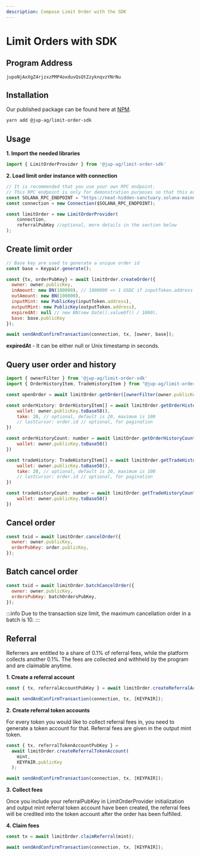 ```yaml
---
description: Compose Limit Order with the SDK
---
```

# Limit Orders with SDK

## Program Address

`jupoNjAxXgZ4rjzxzPMP4oxduvQsQtZzyknqvzYNrNu`

## Installation

Our published package can be found here at [NPM](https://www.npmjs.com/package/@jup-ag/limit-order-sdk).

```bash
yarn add @jup-ag/limit-order-sdk
```

## Usage

**1. Import the needed libraries**

```js
import { LimitOrderProvider } from '@jup-ag/limit-order-sdk'
```

**2.  Load limit order instance with connection**

```js
// It is recommended that you use your own RPC endpoint.
// This RPC endpoint is only for demonstration purposes so that this example will run.
const SOLANA_RPC_ENDPOINT = "https://neat-hidden-sanctuary.solana-mainnet.discover.quiknode.pro/2af5315d336f9ae920028bbb90a73b724dc1bbed/"
const connection = new Connection($SOLANA_RPC_ENDPOINT);

const limitOrder = new LimitOrderProvider(
    connection,
    referralPubKey //optional, more details in the section below
);
```

## Create limit order

```js
// Base key are used to generate a unique order id
const base = Keypair.generate();

const {tx, orderPubKey} = await limitOrder.createOrder({
  owner: owner.publicKey,
  inAmount: new BN(100000), // 1000000 => 1 USDC if inputToken.address is USDC mint
  outAmount: new BN(100000),
  inputMint: new PublicKey(inputToken.address),
  outputMint: new PublicKey(outputToken.address),
  expiredAt: null // new BN(new Date().valueOf() / 1000),
  base: base.publicKey
});

await sendAndConfirmTransaction(connection, tx, [owner, base]);
```

**expiredAt** - It can be either null or Unix timestamp in seconds.

## Query user order and history

```js
import { ownerFilter } from '@jup-ag/limit-order-sdk'
import { OrderHistoryItem, TradeHistoryItem } from "@jup-ag/limit-order-sdk";

const openOrder = await limitOrder.getOrder([ownerFilter(owner.publicKey)]);

const orderHistory: OrderHistoryItem[] = await limitOrder.getOrderHistory({
    wallet: owner.publicKey.toBase58(),
    take: 20, // optional, default is 20, maximum is 100
    // lastCursor: order.id // optional, for pagination
})

const orderHistoryCount: number = await limitOrder.getOrderHistoryCount({
    wallet: owner.publicKey.toBase58()
})

const tradeHistory: TradeHistoryItem[] = await limitOrder.getTradeHistory({
    wallet: owner.publicKey.toBase58(),
    take: 20, // optional, default is 20, maximum is 100
    // lastCursor: order.id // optional, for pagination
})

const tradeHistoryCount: number = await limitOrder.getTradeHistoryCount({
    wallet: owner.publicKey.toBase58()
})
```

## Cancel order

```js
const txid = await limitOrder.cancelOrder({
  owner: owner.publicKey,
  orderPubKey: order.publicKey,
});
```

## Batch cancel order

```js
const txid = await limitOrder.batchCancelOrder({
  owner: owner.publicKey,
  ordersPubKey: batchOrdersPubKey,
});
```

:::info
Due to the transaction size limit, the maximum cancellation order in a batch is 10.
:::

## Referral

Referrers are entitled to a share of 0.1% of referral fees, while the platform collects another 0.1%. The fees are collected and withheld by the program and are claimable anytime.

**1.  Create a referral account**

```js
const { tx, referralAccountPubKey } = await limitOrder.createReferralAccount();

await sendAndConfirmTransaction(connection, tx, [KEYPAIR]);
```

**2.  Create referral token accounts**

For every token you would like to collect referral fees in, you need to generate a token account for that. Referral fees are given in the output mint token.

```js
const { tx, referralTokenAccountPubKey } =
  await limitOrder.createReferralTokenAccount(
    mint,
    KEYPAIR.publicKey
  );

await sendAndConfirmTransaction(connection, tx, [KEYPAIR]);
```

**3.  Collect fees**

Once you include your referralPubKey in LimitOrderProvider initialization and output mint referral token account have been created, the referral fees will be credited into the token account after the order has been fulfilled.

**4.  Claim fees**

```js
const tx = await limitOrder.claimReferral(mint);

await sendAndConfirmTransaction(connection, tx, [KEYPAIR]);
```